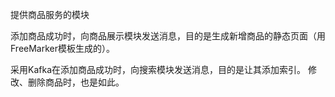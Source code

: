 提供商品服务的模块


添加商品成功时，向商品展示模块发送消息，目的是生成新增商品的静态页面（用FreeMarker模板生成的）。

采用Kafka在添加商品成功时，向搜索模块发送消息，目的是让其添加索引。
修改、删除商品时，也是如此。


